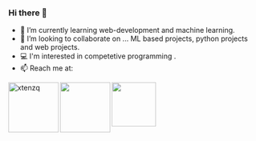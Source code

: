### Hi there 👋

- 🌱 I’m currently learning web-development and machine learning.
- 👯 I’m looking to collaborate on ... ML based projects, python projects and  web projects.
- 💻 I'm interested in competetive programming .
- 📫 Reach me at:  

<a href="https://www.linkedin.com/in/abhishek-s-598215230/" target="_blank"><img align="left" src="https://img.shields.io/badge/LinkedIn-0077B5?style=for-the-badge&logo=linkedin&logoColor=white" alt="xtenzq" width="100px" /></a>
<a href="https://www.instagram.com/__abhisheks/" target="_blank"><img align="left" src="https://img.shields.io/badge/Instagram-E4405F?style=for-the-badge&logo=instagram&logoColor=white" width="100px" /></a>
<a href="mailto:abhisheks3002@gmail.com" target="_blank"><img align="left" src="https://img.shields.io/badge/Gmail-D14836?style=for-the-badge&logo=gmail&logoColor=white" width="88px" /></a>

</div>
<!--
**ABCET/ABCET** is a ✨ _special_ ✨ repository because its `README.md` (this file) appears on your GitHub profile.

Here are some ideas to get you started:

- 🔭 I’m currently working on ...
- 🌱 I’m currently learning ...
- 👯 I’m looking to collaborate on ...
- 🤔 I’m looking for help with ...
- 💬 Ask me about ...
- 📫 How to reach me: ...
- 😄 Pronouns: ...
- ⚡ Fun fact: ...
-->


